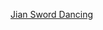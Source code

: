 ---
layout: post
wordpress_id: 1314
wordpress_url: http://noesbueno.com/archives/1314
date: '2011-11-02 12:11:27 -0500'
date_gmt: '2011-11-02 17:11:27 -0500'
body: |
  <p><a href="http://www.thehighdefinite.com/2011/11/jian-sword-dancing/">Jian Sword Dancing</a></p>
---